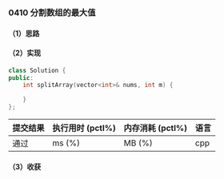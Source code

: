 ### 0410 分割数组的最大值

#### （1）思路

#### （2）实现

```cpp
class Solution {
public:
    int splitArray(vector<int>& nums, int m) {

    }
};
```

| 提交结果 | 执行用时 (pctl%) | 内存消耗 (pctl%) | 语言 |
|:---------|:-----------------|:-----------------|:-----|
| 通过     |  ms (%)   |  MB (%)  | cpp  |

#### （3）收获
